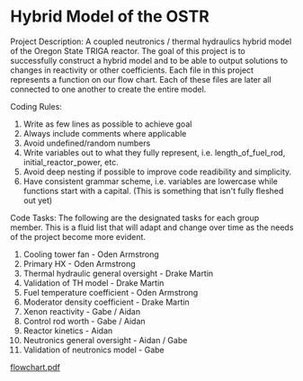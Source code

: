 # Hybrid Model of the OSTR

Project Description:
A coupled neutronics / thermal hydraulics hybrid model of the Oregon State TRIGA reactor. The goal of this project is to successfully construct a hybrid model and to be able to output solutions to changes in reactivity or other coefficients.
Each file in this project represents a function on our flow chart. Each of these files are later all connected to one another to create the entire model.

Coding Rules:
1. Write as few lines as possible to achieve goal
2. Always include comments where applicable
3. Avoid undefined/random numbers
4. Write variables out to what they fully represent, i.e. length_of_fuel_rod, initial_reactor_power, etc.
5. Avoid deep nesting if possible to improve code readibility and simplicity.
6. Have consistent grammar scheme, i.e. variables are lowercase while functions start with a capital. (This is something that isn't fully fleshed out yet)

Code Tasks:
The following are the designated tasks for each group member. This is a fluid list that will adapt and change over time as the needs of the project become more evident.
1. Cooling tower fan - Oden Armstrong
2. Primary HX - Oden Armstrong
3. Thermal hydraulic general oversight - Drake Martin
4. Validation of TH model - Drake Martin
5. Fuel temperature coefficient - Oden Armstrong
6. Moderator density coefficient - Drake Martin
7. Xenon reactivity - Gabe / Aidan
8. Control rod worth - Gabe / Aidan
9. Reactor kinetics - Aidan
10. Neutronics general oversight - Aidan / Gabe
11. Validation of neutronics model - Gabe

[flowchart.pdf](https://github.com/ArcticLeaf20/HybridModel/files/15154059/flowchart.pdf)
